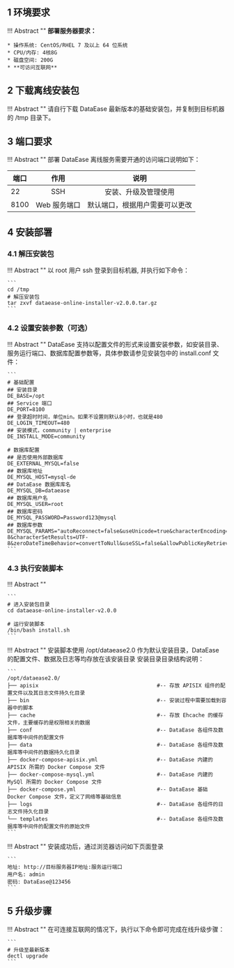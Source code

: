 ## 1 环境要求

!!! Abstract ""
    **部署服务器要求：**

    * 操作系统: CentOS/RHEL 7 及以上 64 位系统
    * CPU/内存: 4核8G
    * 磁盘空间: 200G
    * **可访问互联网**

## 2 下载离线安装包

!!! Abstract ""
    请自行下载 DataEase 最新版本的基础安装包，并复制到目标机器的 /tmp 目录下。

## 3 端口要求

!!! Abstract ""
    部署 DataEase 离线服务需要开通的访问端口说明如下：

| 端口   |    作用    |       说明        |
|------|:--------:|:---------------:|
| 22   |   SSH    |   安装、升级及管理使用    |
| 8100 | Web 服务端口 | 默认端口，根据用户需要可以更改 |

## 4 安装部署



### 4.1  解压安装包

!!! Abstract ""
    以 root 用户 ssh 登录到目标机器, 并执行如下命令：

    ``` 
    cd /tmp
    # 解压安装包
    tar zxvf dataease-online-installer-v2.0.0.tar.gz
    ```

### 4.2  设置安装参数（可选）

!!! Abstract ""
    DataEase 支持以配置文件的形式来设置安装参数，如安装目录、服务运行端口、数据库配置参数等，具体参数请参见安装包中的 install.conf 文件：

    ```
    # 基础配置
    ## 安装目录
    DE_BASE=/opt
    ## Service 端口
    DE_PORT=8100
    ## 登录超时时间，单位min。如果不设置则默认8小时，也就是480
    DE_LOGIN_TIMEOUT=480
    ## 安装模式，community | enterprise
    DE_INSTALL_MODE=community

    # 数据库配置
    ## 是否使用外部数据库
    DE_EXTERNAL_MYSQL=false
    ## 数据库地址
    DE_MYSQL_HOST=mysql-de
    ## DataEase 数据库库名
    DE_MYSQL_DB=dataease
    ## 数据库用户名
    DE_MYSQL_USER=root
    ## 数据库密码
    DE_MYSQL_PASSWORD=Password123@mysql
    ## 数据库参数
    DE_MYSQL_PARAMS="autoReconnect=false&useUnicode=true&characterEncoding=UTF-8&characterSetResults=UTF-8&zeroDateTimeBehavior=convertToNull&useSSL=false&allowPublicKeyRetrieval=true"
    ```

### 4.3  执行安装脚本

!!! Abstract ""

	```
    # 进入安装包目录
    cd dataease-online-installer-v2.0.0

    # 运行安装脚本
    /bin/bash install.sh
	```

!!! Abstract ""
    安装脚本使用 /opt/dataease2.0 作为默认安装目录，DataEase 的配置文件、数据及日志等均存放在该安装目录
    安装目录目录结构说明：

    ```
    /opt/dataease2.0/
    ├── apisix                                      #-- 存放 APISIX 组件的配置文件以及其日志文件持久化目录
    ├── bin                                         #-- 安装过程中需要加载到容器中的脚本
    ├── cache                                       #-- 存放 Ehcache 的缓存文件，主要缓存的是权限相关的数据
    ├── conf                                        #-- DataEase 各组件及数据库等中间件的配置文件
    ├── data                                        #-- DataEase 各组件及数据库等中间件的数据持久化目录
    ├── docker-compose-apisix.yml                   #-- DataEase 内建的 APISIX 所需的 Docker Compose 文件
    ├── docker-compose-mysql.yml                    #-- DataEase 内建的 MySQl 所需的 Docker Compose 文件
    ├── docker-compose.yml                          #-- DataEase 基础 Docker Compose 文件，定义了网络等基础信息
    ├── logs                                        #-- DataEase 各组件的日志文件持久化目录
    └── templates                                   #-- DataEase 各组件及数据库等中间件的配置文件的原始文件
    ```

!!! Abstract ""
    安装成功后，通过浏览器访问如下页面登录
    
    ```
    地址: http://目标服务器IP地址:服务运行端口 
    用户名: admin
    密码: DataEase@123456
    ```

## 5 升级步骤
!!! Abstract ""
    在可连接互联网的情况下，执行以下命令即可完成在线升级步骤：  

    ```
    # 升级至最新版本 
    dectl upgrade
    ```